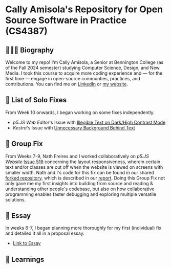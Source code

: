 # Cally Amisola's Repository for Open Source Software in Practice (CS4387)
## 👩🏻‍💻 Biography
Welcome to my repo! I'm Cally Amisola, a Senior at Bennington College (as of the Fall 2024 semester) studying Computer Science, Design, and New Media. I took this course to acquire more coding experience and — for the first time — engage in open-source communties, practices, and contributions. You can find me on [LinkedIn](https://www.linkedin.com/in/cally-amisola/) or [my website](callypso.design).

## 👤 List of Solo Fixes
From Week 10 onwards, I began working on some fixes independently.
- _p5.JS Web Editor_'s Issue with [Illegible Text on Dark/High Contrast Mode](https://github.com/bennColl-cs4387/camisola/blob/8ea8852b46559e46e542bc4be51ac445e68b2c72/Solo%20Fixes/SOLO_FIX1.md)
- _Kestra_'s Issue with [Unnecessary Background Behind Text](https://github.com/bennColl-cs4387/camisola/blob/8ea8852b46559e46e542bc4be51ac445e68b2c72/Solo%20Fixes/SOLO_FIX2.md)

## 👥 Group Fix
From Weeks 7-9, Nath Freires and I worked collaboratively on _p5.JS Website_ [Issue 516](https://github.com/processing/p5.js-website/issues/516) concerning the layout responsiveness, wherein certain text and/or classes are cut off when the website is viewed on screens with smaller width. Nath and I's code for this fix can be found in our shared [forked repository](https://github.com/callybton/p5.js-website), which is described in our [report](https://docs.google.com/document/d/197LLvZXauJRpocG0KSUylJNpRxrUTCShBL1Q2TjmeAY/edit?tab=t.0). Doing this Group Fix not only gave me my first insights into building from source and reading & understanding other people's codebase, but also on how collaborative programming enables faster debugging and exploring multiple versatile solutions.

## 📝 Essay
In weeks 6-7, I began planning more thoroughly for my first (individual) fix and detailed it all in a proposal essay. 
- [Link to Essay](https://github.com/bennColl-cs4387/camisola/blob/e60b0c91cbd015c9c6902a7c2f25cd6ae4d889e5/Assignments/ESSAY_FIRSTISSUE.md)

## 🧠 Learnings
